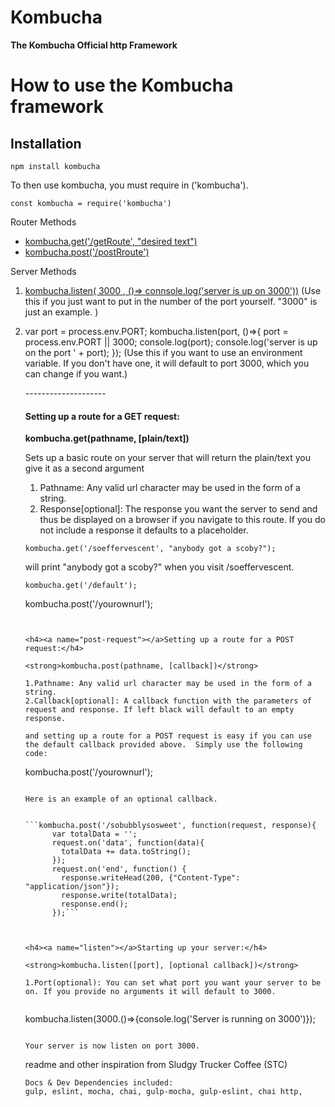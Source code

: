 # Kombucha



<strong>The Kombucha Official http Framework</strong>

How to use the Kombucha framework
=====================
Installation
-------------
```npm install kombucha```

To then use kombucha, you must require in ('kombucha').

```const kombucha = require('kombucha')```


Router Methods
<ul>
  <li><a href="#get-request">kombucha.get('/getRoute', "desired text")</a></li>
  <li><a href="#post-request">kombucha.post('/postRroute')</a></li>
</ul>
Server Methods
<ol>
  <li><a href="#listen">kombucha.listen( 3000 , ()=> connsole.log('server is up on 3000'))</a> (Use this if you just want to put in the number of the port yourself. "3000" is just an example. )</li>
<li>

var port = process.env.PORT;
  kombucha.listen(port, ()=>{
    port = process.env.PORT || 3000;
    console.log(port);
    console.log('server is up on the port ' + port);
  });
  (Use this if you want to use an environment variable. If you don't have one, it will default to port 3000, which you can change if you want.)
  </li>
</0l>
--------------------

<h4><a name="get-request"></a>Setting up a route for a GET request:</h4>

<strong>kombucha.get(pathname, [plain/text])</strong>

Sets up a basic route on your server that will return the plain/text you give it as a second argument

1. Pathname: Any valid url character may be used in the form of a string.
2. Response[optional]: The response you want the server to send and thus be displayed on a browser if you navigate to this route. If you do not include a response it defaults to a placeholder.

```
kombucha.get('/soeffervescent', "anybody got a scoby?");
```

will print "anybody got a scoby?" when you visit /soeffervescent.

```
kombucha.get('/default');
```

kombucha.post('/yourownurl');
```


<h4><a name="post-request"></a>Setting up a route for a POST request:</h4>

<strong>kombucha.post(pathname, [callback])</strong>

1.Pathname: Any valid url character may be used in the form of a string.
2.Callback[optional]: A callback function with the parameters of request and response. If left black will default to an empty response.

and setting up a route for a POST request is easy if you can use the default callback provided above.  Simply use the following code:

```
kombucha.post('/yourownurl');
```

Here is an example of an optional callback.


```kombucha.post('/sobubblysosweet', function(request, response){
      var totalData = '';
      request.on('data', function(data){
        totalData += data.toString();
      });
      request.on('end', function() {
        response.writeHead(200, {"Content-Type": "application/json"});
        response.write(totalData);
        response.end();
      });```



<h4><a name="listen"></a>Starting up your server:</h4>

<strong>kombucha.listen([port], [optional callback])</strong>

1.Port(optional): You can set what port you want your server to be on. If you provide no arguments it will default to 3000.


```
kombucha.listen(3000.()=>{console.log('Server is running on 3000')});

```

Your server is now listen on port 3000.

```

readme and other inspiration from Sludgy Trucker Coffee (STC)

```
Docs & Dev Dependencies included:
gulp, eslint, mocha, chai, gulp-mocha, gulp-eslint, chai http,

